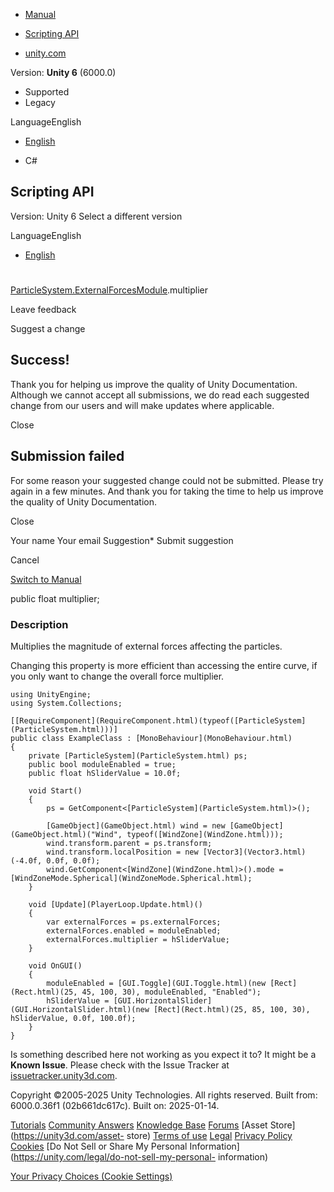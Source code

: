 [ ]()

  * [Manual](../Manual/index.html)
  * [Scripting API](../ScriptReference/index.html)

  * [unity.com](https://unity.com/)

Version: **Unity 6** (6000.0)

  * Supported
  * Legacy

LanguageEnglish

  * [English]()

  * C#

[ ](https://docs.unity3d.com)

## Scripting API

Version: Unity 6 Select a different version

LanguageEnglish

  * [English]()

#
[ParticleSystem.ExternalForcesModule](ParticleSystem.ExternalForcesModule.html).multiplier

Leave feedback

Suggest a change

## Success!

Thank you for helping us improve the quality of Unity Documentation. Although
we cannot accept all submissions, we do read each suggested change from our
users and will make updates where applicable.

Close

## Submission failed

For some reason your suggested change could not be submitted. Please <a>try
again</a> in a few minutes. And thank you for taking the time to help us
improve the quality of Unity Documentation.

Close

Your name Your email Suggestion* Submit suggestion

Cancel

[Switch to Manual](../Manual/class-ParticleSystem.html "Go to ParticleSystem
Component in the Manual")

public float multiplier;

### Description

Multiplies the magnitude of external forces affecting the particles.

Changing this property is more efficient than accessing the entire curve, if
you only want to change the overall force multiplier.

    
    
    using UnityEngine;
    using System.Collections;  
      
    [[RequireComponent](RequireComponent.html)(typeof([ParticleSystem](ParticleSystem.html)))]
    public class ExampleClass : [MonoBehaviour](MonoBehaviour.html)
    {
        private [ParticleSystem](ParticleSystem.html) ps;
        public bool moduleEnabled = true;
        public float hSliderValue = 10.0f;  
      
        void Start()
        {
            ps = GetComponent<[ParticleSystem](ParticleSystem.html)>();  
      
            [GameObject](GameObject.html) wind = new [GameObject](GameObject.html)("Wind", typeof([WindZone](WindZone.html)));
            wind.transform.parent = ps.transform;
            wind.transform.localPosition = new [Vector3](Vector3.html)(-4.0f, 0.0f, 0.0f);
            wind.GetComponent<[WindZone](WindZone.html)>().mode = [WindZoneMode.Spherical](WindZoneMode.Spherical.html);
        }  
      
        void [Update](PlayerLoop.Update.html)()
        {
            var externalForces = ps.externalForces;
            externalForces.enabled = moduleEnabled;
            externalForces.multiplier = hSliderValue;
        }  
      
        void OnGUI()
        {
            moduleEnabled = [GUI.Toggle](GUI.Toggle.html)(new [Rect](Rect.html)(25, 45, 100, 30), moduleEnabled, "Enabled");
            hSliderValue = [GUI.HorizontalSlider](GUI.HorizontalSlider.html)(new [Rect](Rect.html)(25, 85, 100, 30), hSliderValue, 0.0f, 100.0f);
        }
    }
    

Is something described here not working as you expect it to? It might be a
**Known Issue**. Please check with the Issue Tracker at
[issuetracker.unity3d.com](https://issuetracker.unity3d.com).

Copyright ©2005-2025 Unity Technologies. All rights reserved. Built from:
6000.0.36f1 (02b661dc617c). Built on: 2025-01-14.

[Tutorials](https://unity3d.com/learn) [Community
Answers](https://answers.unity3d.com) [Knowledge
Base](https://support.unity3d.com/hc/en-us)
[Forums](https://forum.unity3d.com) [Asset Store](https://unity3d.com/asset-
store) [Terms of use](https://docs.unity3d.com/Manual/TermsOfUse.html)
[Legal](https://unity.com/legal) [Privacy
Policy](https://unity.com/legal/privacy-policy)
[Cookies](https://unity.com/legal/cookie-policy) [Do Not Sell or Share My
Personal Information](https://unity.com/legal/do-not-sell-my-personal-
information)

[Your Privacy Choices (Cookie Settings)](javascript:void\(0\);)

